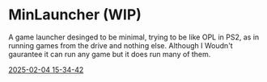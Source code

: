 # MinLauncher (WIP)
A game launcher desinged to be  minimal, trying to be like OPL in PS2, as in running games from the drive and nothing else.
Although I Woudn't gaurantee it can run any game but it does run many of them.

[2025-02-04 15-34-42](https://github.com/user-attachments/assets/d0bad757-6e36-4896-bca2-2dd9ca08c1e1)
